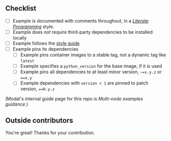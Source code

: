 <!--
  ✍️ Write a short summary of your work. Screenshots and videos are welcome!
-->

## Checklist

- [ ] Example is documented with comments throughout, in a [_Literate Programming_](https://en.wikipedia.org/wiki/Literate_programming) style.
- [ ] Example does _not_ require third-party dependencies to be installed locally
- [ ] Example follows the [style guide](../STYLE_GUIDE.md)
- [ ] Example pins its dependencies
  - [ ] Example pins container images to a stable tag, not a dynamic tag like `latest`
  - [ ] Example specifies a `python_version` for the base image, if it is used
  - [ ] Example pins all dependencies to at least minor version, `~=x.y.z` or `==x.y`
  - [ ] Example dependencies with `version < 1` are pinned to patch version, `==0.y.z`

(Modal's internal guide page for this repo is _Multi-node examples guidance_.)

## Outside contributors

You're great! Thanks for your contribution.
